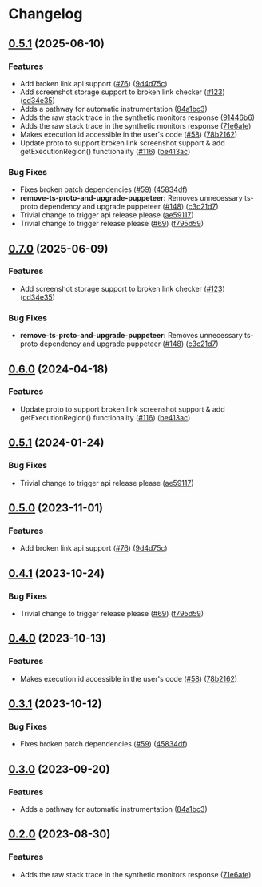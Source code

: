 # Changelog

## [0.5.1](https://github.com/GoogleCloudPlatform/synthetics-sdk-nodejs/compare/synthetics-sdk-api-v0.7.0...synthetics-sdk-api-v0.5.1) (2025-06-10)


### Features

* Add broken link api support ([#76](https://github.com/GoogleCloudPlatform/synthetics-sdk-nodejs/issues/76)) ([9d4d75c](https://github.com/GoogleCloudPlatform/synthetics-sdk-nodejs/commit/9d4d75c235a95cba528adfb89c553d5e50a9d256))
* Add screenshot storage support to broken link checker ([#123](https://github.com/GoogleCloudPlatform/synthetics-sdk-nodejs/issues/123)) ([cd34e35](https://github.com/GoogleCloudPlatform/synthetics-sdk-nodejs/commit/cd34e35da4d97d7af27caa4ebfe5fb7f95311aaa))
* Adds a pathway for automatic instrumentation ([84a1bc3](https://github.com/GoogleCloudPlatform/synthetics-sdk-nodejs/commit/84a1bc31c7ec5a53a1c082cb5b28c882dce3f462))
* Adds the raw stack trace in the synthetic monitors response ([91446b6](https://github.com/GoogleCloudPlatform/synthetics-sdk-nodejs/commit/91446b671ac1bebb4ca0357f7cadce1080967255))
* Adds the raw stack trace in the synthetic monitors response ([71e6afe](https://github.com/GoogleCloudPlatform/synthetics-sdk-nodejs/commit/71e6afebc69a3f2f9ae31e8b683a5b43e89adfcd))
* Makes execution id accessible in the user's code ([#58](https://github.com/GoogleCloudPlatform/synthetics-sdk-nodejs/issues/58)) ([78b2162](https://github.com/GoogleCloudPlatform/synthetics-sdk-nodejs/commit/78b216235b9671c47b4c943a2bec0f007f95faff))
* Update proto to support broken link screenshot support & add getExecutionRegion() functionality ([#116](https://github.com/GoogleCloudPlatform/synthetics-sdk-nodejs/issues/116)) ([be413ac](https://github.com/GoogleCloudPlatform/synthetics-sdk-nodejs/commit/be413ace5d75eb2b143c606a997c0c577c7f21d3))


### Bug Fixes

* Fixes broken patch dependencies ([#59](https://github.com/GoogleCloudPlatform/synthetics-sdk-nodejs/issues/59)) ([45834df](https://github.com/GoogleCloudPlatform/synthetics-sdk-nodejs/commit/45834dfad0c494f1117465095e9c85929929915b))
* **remove-ts-proto-and-upgrade-puppeteer:** Removes unnecessary ts-proto dependency and upgrade puppeteer ([#148](https://github.com/GoogleCloudPlatform/synthetics-sdk-nodejs/issues/148)) ([c3c21d7](https://github.com/GoogleCloudPlatform/synthetics-sdk-nodejs/commit/c3c21d7ad93de28eb442572e97781e0d68dd4efa))
* Trivial change to trigger api release please ([ae59117](https://github.com/GoogleCloudPlatform/synthetics-sdk-nodejs/commit/ae591175e66db527a6c37421d1147626a5e162a8))
* Trivial change to trigger release please ([#69](https://github.com/GoogleCloudPlatform/synthetics-sdk-nodejs/issues/69)) ([f795d59](https://github.com/GoogleCloudPlatform/synthetics-sdk-nodejs/commit/f795d59cd649409ea71bd6a304408da4f67aacd2))

## [0.7.0](https://github.com/GoogleCloudPlatform/synthetics-sdk-nodejs/compare/synthetics-sdk-api-v0.6.0...synthetics-sdk-api-v0.7.0) (2025-06-09)


### Features

* Add screenshot storage support to broken link checker ([#123](https://github.com/GoogleCloudPlatform/synthetics-sdk-nodejs/issues/123)) ([cd34e35](https://github.com/GoogleCloudPlatform/synthetics-sdk-nodejs/commit/cd34e35da4d97d7af27caa4ebfe5fb7f95311aaa))


### Bug Fixes

* **remove-ts-proto-and-upgrade-puppeteer:** Removes unnecessary ts-proto dependency and upgrade puppeteer ([#148](https://github.com/GoogleCloudPlatform/synthetics-sdk-nodejs/issues/148)) ([c3c21d7](https://github.com/GoogleCloudPlatform/synthetics-sdk-nodejs/commit/c3c21d7ad93de28eb442572e97781e0d68dd4efa))

## [0.6.0](https://github.com/GoogleCloudPlatform/synthetics-sdk-nodejs/compare/synthetics-sdk-api-v0.5.1...synthetics-sdk-api-v0.6.0) (2024-04-18)


### Features

* Update proto to support broken link screenshot support & add getExecutionRegion() functionality ([#116](https://github.com/GoogleCloudPlatform/synthetics-sdk-nodejs/issues/116)) ([be413ac](https://github.com/GoogleCloudPlatform/synthetics-sdk-nodejs/commit/be413ace5d75eb2b143c606a997c0c577c7f21d3))

## [0.5.1](https://github.com/GoogleCloudPlatform/synthetics-sdk-nodejs/compare/synthetics-sdk-api-v0.5.0...synthetics-sdk-api-v0.5.1) (2024-01-24)


### Bug Fixes

* Trivial change to trigger api release please ([ae59117](https://github.com/GoogleCloudPlatform/synthetics-sdk-nodejs/commit/ae591175e66db527a6c37421d1147626a5e162a8))

## [0.5.0](https://github.com/GoogleCloudPlatform/synthetics-sdk-nodejs/compare/synthetics-sdk-api-v0.4.1...synthetics-sdk-api-v0.5.0) (2023-11-01)


### Features

* Add broken link api support ([#76](https://github.com/GoogleCloudPlatform/synthetics-sdk-nodejs/issues/76)) ([9d4d75c](https://github.com/GoogleCloudPlatform/synthetics-sdk-nodejs/commit/9d4d75c235a95cba528adfb89c553d5e50a9d256))

## [0.4.1](https://github.com/GoogleCloudPlatform/synthetics-sdk-nodejs/compare/synthetics-sdk-api-v0.4.0...synthetics-sdk-api-v0.4.1) (2023-10-24)


### Bug Fixes

* Trivial change to trigger release please ([#69](https://github.com/GoogleCloudPlatform/synthetics-sdk-nodejs/issues/69)) ([f795d59](https://github.com/GoogleCloudPlatform/synthetics-sdk-nodejs/commit/f795d59cd649409ea71bd6a304408da4f67aacd2))

## [0.4.0](https://github.com/GoogleCloudPlatform/synthetics-sdk-nodejs/compare/synthetics-sdk-api-v0.3.1...synthetics-sdk-api-v0.4.0) (2023-10-13)


### Features

* Makes execution id accessible in the user's code ([#58](https://github.com/GoogleCloudPlatform/synthetics-sdk-nodejs/issues/58)) ([78b2162](https://github.com/GoogleCloudPlatform/synthetics-sdk-nodejs/commit/78b216235b9671c47b4c943a2bec0f007f95faff))

## [0.3.1](https://github.com/GoogleCloudPlatform/synthetics-sdk-nodejs/compare/synthetics-sdk-api-v0.3.0...synthetics-sdk-api-v0.3.1) (2023-10-12)


### Bug Fixes

* Fixes broken patch dependencies ([#59](https://github.com/GoogleCloudPlatform/synthetics-sdk-nodejs/issues/59)) ([45834df](https://github.com/GoogleCloudPlatform/synthetics-sdk-nodejs/commit/45834dfad0c494f1117465095e9c85929929915b))

## [0.3.0](https://github.com/GoogleCloudPlatform/synthetics-sdk-nodejs/compare/synthetics-sdk-api-v0.2.0...synthetics-sdk-api-v0.3.0) (2023-09-20)


### Features

* Adds a pathway for automatic instrumentation ([84a1bc3](https://github.com/GoogleCloudPlatform/synthetics-sdk-nodejs/commit/84a1bc31c7ec5a53a1c082cb5b28c882dce3f462))

## [0.2.0](https://github.com/GoogleCloudPlatform/synthetics-sdk-nodejs/compare/synthetics-sdk-api-v0.1.0...synthetics-sdk-api-v0.2.0) (2023-08-30)


### Features

* Adds the raw stack trace in the synthetic monitors response ([71e6afe](https://github.com/GoogleCloudPlatform/synthetics-sdk-nodejs/commit/71e6afebc69a3f2f9ae31e8b683a5b43e89adfcd))
